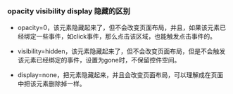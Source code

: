 ### opacity visibility display 隐藏的区别

- opacity=0，该元素隐藏起来了，但不会改变页面布局，并且，如果该元素已经绑定一些事件，如click事件，那么点击该区域，也能触发点击事件的。

- visibility=hidden，该元素隐藏起来了，但不会改变页面布局，但是不会触发该元素已经绑定的事件，设置为gone时，不保留控件空间。
  
- display=none，把元素隐藏起来，并且会改变页面布局，可以理解成在页面中把该元素删除掉一样。
